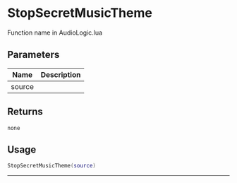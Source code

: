 # StopSecretMusicTheme

Function name in AudioLogic.lua

## Parameters

| Name   | Description |
| ------ | ----------- |
| source |             |

## Returns

`none`

## Usage

```lua
StopSecretMusicTheme(source)
```

---
